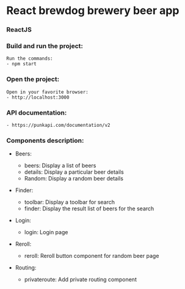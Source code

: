 # React brewdog brewery beer app

### ReactJS

### Build and run the project:
	Run the commands:
	- npm start

### Open the project:
	Open in your favorite browser:
	- http://localhost:3000

### API documentation:
	- https://punkapi.com/documentation/v2

### Components description:

- Beers:
	- beers: Display a list of beers
	- details: Display a particular beer details
	- Random: Display a random beer details

- Finder:
	- toolbar: Display a toolbar for search
	- finder: Display the result list of beers for the search

- Login:
	- login: Login page

- Reroll:
	- reroll: Reroll button component for random beer page

- Routing:
	- privateroute: Add private routing component
